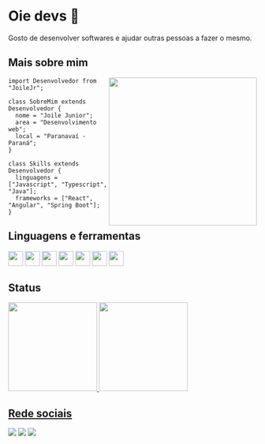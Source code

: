 # Oie devs 👋

Gosto de desenvolver softwares e ajudar outras pessoas a fazer o mesmo.

## Mais sobre mim

<img align="right" width="300" src="https://giphy.com/embed/SYHz66JfYHbBtZXjHy" />

```Js
import Desenvolvedor from "JoileJr";

class SobreMim extends Desenvolvedor {
  nome = "Joile Junior";
  area = "Desenvolvimento web";
  local = "Paranavaí - Paraná";
}

class Skills extends Desenvolvedor {
  linguagens = ["Javascript", "Typescript", "Java"];
  frameworks = ["React", "Angular", "Spring Boot"];
}
```

## Linguagens e ferramentas

<code><img height="30" src="https://img.icons8.com/?size=512&id=108784&format=png"></code>
<code><img height="30" src="https://img.icons8.com/?size=512&id=uJM6fQYqDaZK&format=png"></code>
<code><img height="30" src="https://img.icons8.com/?size=512&id=NfbyHexzVEDk&format=png"></code>
<code><img height="30" src="https://img.icons8.com/?size=512&id=71257&format=png"></code>
<code><img height="30" src="https://img.icons8.com/?size=512&id=13679&format=png"></code>
<code><img height="30" src="https://img.icons8.com/?size=512&id=90519&format=png"></code>
<code><img height="30" src="https://img.icons8.com/?size=512&id=UFXRpPFebwa2&format=png"></code>

## Status

<div>
  <a href="https://github.com/JoileJr">
  <img height="180em" src="https://github-readme-stats.vercel.app/api?username=JoileJr&show_icons=true&theme=github_dark&include_all_commits=true&count_private=true"/>
  <img height="180em" src="https://github-readme-stats.vercel.app/api/top-langs/?username=JoileJr&layout=compact&langs_count=7&theme=github_dark"/>
</div>

## Rede sociais 

<div>
 <a href="https://instagram.com/joile_jr" target="_blank"><img src="https://img.shields.io/badge/-Instagram-%23E4405F?style=for-the-badge&logo=instagram&logoColor=white" target="_blank"></a> 
  <a href = "mailto:joilejunior2@gmail.com"><img src="https://img.shields.io/badge/-Gmail-%23333?style=for-the-badge&logo=gmail&logoColor=white" target="_blank"></a>
  <a href="https://www.linkedin.com/in/jo%C3%ADle-j%C3%BAnior-36607b1b7/" target="_blank"><img src="https://img.shields.io/badge/-LinkedIn-%230077B5?style=for-the-badge&logo=linkedin&logoColor=white" target="_blank"></a> 
</div>